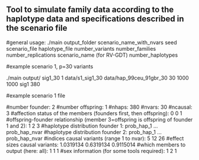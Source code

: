 ## Tool to simulate family data according to the haplotype data and specifications described in the scenario file

#general usage:
./main output_folder scenario_name_with_nvars seed scenario_file haplotype_file number_variants number_families number_replications scenario_name (for RV-GDT) number_haplotypes

#example scenario 1, p=30 variants

./main output/ sig1_30 1 data/s1_sig1_30 data/hap_99ceu_91gbr_30 30 1000 1000 sig1 380



#example scenario 1 file

#number founder: 2 
#number offspring: 1
#nhaps: 380 
#nvars: 30 
#ncausal: 3 
#affection status of the members (founders first, then offspring): 0 0 1 
#offspring-founder relationship (member 3=offspring is offspring of founder 1 and 2): 1 2 3
#haplotype distribution founder 1: prob_hap_1 ... prob_hap_nvar
#haplotype distribution founder 2: prob_hap_1 ... prob_hap_nvar 
#indices causal variants (range 1 to nvar): 5 12 26
#effect sizes causal variants: 1.0319134 0.6319134 0.9115014
#which members to output (here: all): 1 1 1 
#sex information (for some tools required): 1 2 1
